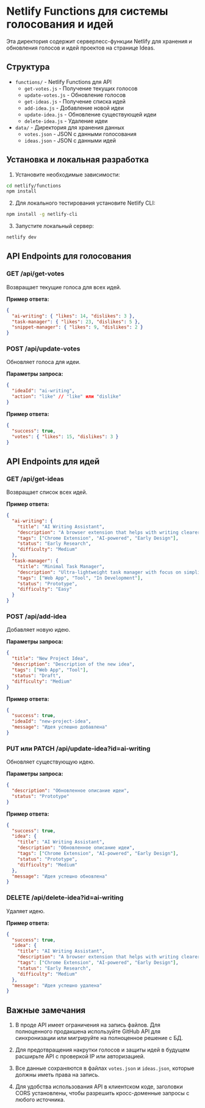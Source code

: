 # Netlify Functions для системы голосования и идей

Эта директория содержит серверлесс-функции Netlify для хранения и обновления голосов и идей проектов на странице Ideas.

## Структура

- `functions/` - Netlify Functions для API
  - `get-votes.js` - Получение текущих голосов
  - `update-votes.js` - Обновление голосов
  - `get-ideas.js` - Получение списка идей
  - `add-idea.js` - Добавление новой идеи
  - `update-idea.js` - Обновление существующей идеи
  - `delete-idea.js` - Удаление идеи
- `data/` - Директория для хранения данных
  - `votes.json` - JSON с данными голосования
  - `ideas.json` - JSON с данными идей

## Установка и локальная разработка

1. Установите необходимые зависимости:

```bash
cd netlify/functions
npm install
```

2. Для локального тестирования установите Netlify CLI:

```bash
npm install -g netlify-cli
```

3. Запустите локальный сервер:

```bash
netlify dev
```

## API Endpoints для голосования

### GET /api/get-votes

Возвращает текущие голоса для всех идей.

**Пример ответа:**
```json
{
  "ai-writing": { "likes": 14, "dislikes": 3 },
  "task-manager": { "likes": 23, "dislikes": 5 },
  "snippet-manager": { "likes": 9, "dislikes": 2 }
}
```

### POST /api/update-votes

Обновляет голоса для идеи.

**Параметры запроса:**
```json
{
  "ideaId": "ai-writing",
  "action": "like" // "like" или "dislike"
}
```

**Пример ответа:**
```json
{
  "success": true,
  "votes": { "likes": 15, "dislikes": 3 }
}
```

## API Endpoints для идей

### GET /api/get-ideas

Возвращает список всех идей.

**Пример ответа:**
```json
{
  "ai-writing": {
    "title": "AI Writing Assistant",
    "description": "A browser extension that helps with writing clearer, more concise text.",
    "tags": ["Chrome Extension", "AI-powered", "Early Design"],
    "status": "Early Research",
    "difficulty": "Medium"
  },
  "task-manager": {
    "title": "Minimal Task Manager",
    "description": "Ultra-lightweight task manager with focus on simplicity.",
    "tags": ["Web App", "Tool", "In Development"],
    "status": "Prototype",
    "difficulty": "Easy"
  }
}
```

### POST /api/add-idea

Добавляет новую идею.

**Параметры запроса:**
```json
{
  "title": "New Project Idea",
  "description": "Description of the new idea",
  "tags": ["Web App", "Tool"],
  "status": "Draft",
  "difficulty": "Medium"
}
```

**Пример ответа:**
```json
{
  "success": true,
  "ideaId": "new-project-idea",
  "message": "Идея успешно добавлена"
}
```

### PUT или PATCH /api/update-idea?id=ai-writing

Обновляет существующую идею.

**Параметры запроса:**
```json
{
  "description": "Обновленное описание идеи",
  "status": "Prototype"
}
```

**Пример ответа:**
```json
{
  "success": true,
  "idea": {
    "title": "AI Writing Assistant",
    "description": "Обновленное описание идеи",
    "tags": ["Chrome Extension", "AI-powered", "Early Design"],
    "status": "Prototype",
    "difficulty": "Medium"
  },
  "message": "Идея успешно обновлена"
}
```

### DELETE /api/delete-idea?id=ai-writing

Удаляет идею.

**Пример ответа:**
```json
{
  "success": true,
  "idea": {
    "title": "AI Writing Assistant",
    "description": "A browser extension that helps with writing clearer, more concise text.",
    "tags": ["Chrome Extension", "AI-powered", "Early Design"],
    "status": "Early Research",
    "difficulty": "Medium"
  },
  "message": "Идея успешно удалена"
}
```

## Важные замечания

1. В проде API имеет ограничения на запись файлов. Для полноценного продакшена используйте GitHub API для синхронизации или мигрируйте на полноценное решение с БД.

2. Для предотвращения накрутки голосов и защиты идей в будущем расширьте API с проверкой IP или авторизацией.

3. Все данные сохраняются в файлах `votes.json` и `ideas.json`, которые должны иметь права на запись.

4. Для удобства использования API в клиентском коде, заголовки CORS установлены, чтобы разрешить кросс-доменные запросы с любого источника. 